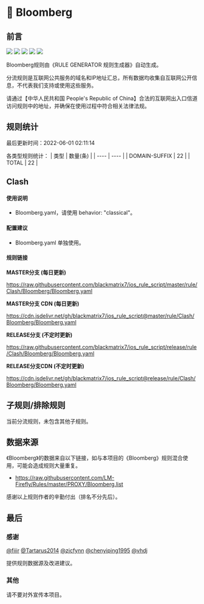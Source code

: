 # 🧸 Bloomberg

## 前言

![](https://shields.io/badge/-移除重复规则-ff69b4) ![](https://shields.io/badge/-DOMAIN与DOMAIN--SUFFIX合并-green) ![](https://shields.io/badge/-DOMAIN--SUFFIX间合并-critical) ![](https://shields.io/badge/-DOMAIN--SUFFIX与DOMAIN--KEYWORD合并-blue) ![](https://shields.io/badge/-IP--CIDR(6)合并-blueviolet) 

Bloomberg规则由《RULE GENERATOR 规则生成器》自动生成。

分流规则是互联网公共服务的域名和IP地址汇总，所有数据均收集自互联网公开信息，不代表我们支持或使用这些服务。

请通过【中华人民共和国 People's Republic of China】合法的互联网出入口信道访问规则中的地址，并确保在使用过程中符合相关法律法规。

## 规则统计

最后更新时间：2022-06-01 02:11:14

各类型规则统计：
| 类型 | 数量(条)  | 
| ---- | ----  |
| DOMAIN-SUFFIX | 22  | 
| TOTAL | 22  | 


## Clash 

#### 使用说明
- Bloomberg.yaml，请使用 behavior: "classical"。

#### 配置建议
- Bloomberg.yaml 单独使用。

#### 规则链接
**MASTER分支 (每日更新)**

https://raw.githubusercontent.com/blackmatrix7/ios_rule_script/master/rule/Clash/Bloomberg/Bloomberg.yaml

**MASTER分支 CDN (每日更新)**

https://cdn.jsdelivr.net/gh/blackmatrix7/ios_rule_script@master/rule/Clash/Bloomberg/Bloomberg.yaml

**RELEASE分支 (不定时更新)**

https://raw.githubusercontent.com/blackmatrix7/ios_rule_script/release/rule/Clash/Bloomberg/Bloomberg.yaml

**RELEASE分支CDN (不定时更新)**

https://cdn.jsdelivr.net/gh/blackmatrix7/ios_rule_script@release/rule/Clash/Bloomberg/Bloomberg.yaml

## 子规则/排除规则


当前分流规则，未包含其他子规则。

## 数据来源

《Bloomberg》的数据来自以下链接，如与本项目的《Bloomberg》规则混合使用，可能会造成规则大量重复。

- https://raw.githubusercontent.com/LM-Firefly/Rules/master/PROXY/Bloomberg.list


感谢以上规则作者的辛勤付出（排名不分先后）。

## 最后

### 感谢

[@fiiir](https://github.com/fiiir) [@Tartarus2014](https://github.com/Tartarus2014) [@zjcfynn](https://github.com/zjcfynn) [@chenyiping1995](https://github.com/chenyiping1995) [@vhdj](https://github.com/vhdj)

提供规则数据源及改进建议。

### 其他

请不要对外宣传本项目。